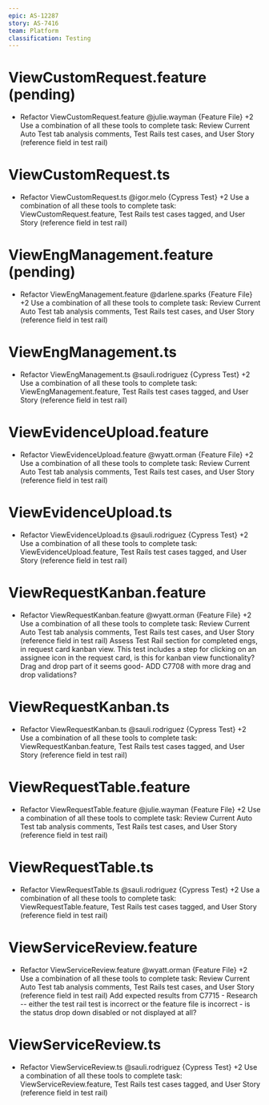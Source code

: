 ```yaml
---
epic: AS-12287
story: AS-7416
team: Platform
classification: Testing
---
```


# ViewCustomRequest.feature (pending)

- Refactor ViewCustomRequest.feature @julie.wayman {Feature File} +2
  Use a combination of all these tools to complete task: Review Current Auto Test tab analysis comments, Test Rails test cases, and User Story (reference field in test rail)

# ViewCustomRequest.ts
- Refactor ViewCustomRequest.ts @igor.melo {Cypress Test} +2 
  Use a combination of all these tools to complete task: ViewCustomRequest.feature, Test Rails test cases tagged, and User Story (reference field in test rail)

# ViewEngManagement.feature (pending)

- Refactor ViewEngManagement.feature @darlene.sparks {Feature File} +2
  Use a combination of all these tools to complete task: Review Current Auto Test tab analysis comments, Test Rails test cases, and User Story (reference field in test rail)

# ViewEngManagement.ts
- Refactor ViewEngManagement.ts @sauli.rodriguez {Cypress Test} +2 
  Use a combination of all these tools to complete task: ViewEngManagement.feature, Test Rails test cases tagged, and User Story (reference field in test rail)

# ViewEvidenceUpload.feature

- Refactor ViewEvidenceUpload.feature @wyatt.orman {Feature File} +2
  Use a combination of all these tools to complete task: Review Current Auto Test tab analysis comments, Test Rails test cases, and User Story (reference field in test rail)

# ViewEvidenceUpload.ts
- Refactor ViewEvidenceUpload.ts @sauli.rodriguez {Cypress Test} +2 
  Use a combination of all these tools to complete task: ViewEvidenceUpload.feature, Test Rails test cases tagged, and User Story (reference field in test rail)

# ViewRequestKanban.feature

- Refactor ViewRequestKanban.feature @wyatt.orman {Feature File} +2
  Use a combination of all these tools to complete task: Review Current Auto Test tab analysis comments, Test Rails test cases, and User Story (reference field in test rail) 
  Assess Test Rail section for completed engs, in request card kanban view. This test includes a step for clicking on an assignee icon in the request card,  is this for kanban view functionality? Drag and drop part of it seems good- ADD C7708 with more drag and drop validations?

# ViewRequestKanban.ts
- Refactor ViewRequestKanban.ts @sauli.rodriguez {Cypress Test} +2 
  Use a combination of all these tools to complete task: ViewRequestKanban.feature, Test Rails test cases tagged, and User Story (reference field in test rail)

# ViewRequestTable.feature

- Refactor ViewRequestTable.feature @julie.wayman {Feature File} +2
  Use a combination of all these tools to complete task: Review Current Auto Test tab analysis comments, Test Rails test cases, and User Story (reference field in test rail)

# ViewRequestTable.ts
- Refactor ViewRequestTable.ts @sauli.rodriguez {Cypress Test} +2 
  Use a combination of all these tools to complete task: ViewRequestTable.feature, Test Rails test cases tagged, and User Story (reference field in test rail)

# ViewServiceReview.feature

- Refactor ViewServiceReview.feature @wyatt.orman {Feature File} +2
  Use a combination of all these tools to complete task: Review Current Auto Test tab analysis comments, Test Rails test cases, and User Story (reference field in test rail)
  Add expected results from C7715 - Research -- either the test rail test is incorrect or the feature file is incorrect - is the status drop down disabled or not displayed at all?

# ViewServiceReview.ts
- Refactor ViewServiceReview.ts @sauli.rodriguez {Cypress Test} +2 
  Use a combination of all these tools to complete task: ViewServiceReview.feature, Test Rails test cases tagged, and User Story (reference field in test rail)